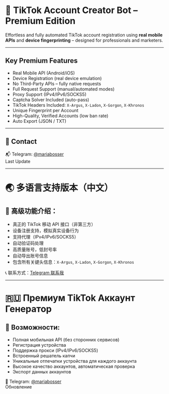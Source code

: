 
# 🚀 TikTok Account Creator Bot – Premium Edition

Effortless and fully automated TikTok account registration using **real mobile APIs** and **device fingerprinting** – designed for professionals and marketers.

---

##  Key Premium Features

-  Real Mobile API (Android/iOS)
-  Device Registration (real device emulation)
-  No Third-Party APIs – fully native requests
-  Full Request Support (manual/automated modes)
-  Proxy Support (IPv4/IPv6/SOCKS5)
-  Captcha Solver Included (auto-pass)
- TikTok Headers Included: `X-Argus`, `X-Ladon`, `X-Gorgon`, `X-Khronos`
-  Unique Fingerprint per Account
-  High-Quality, Verified Accounts (low ban rate)
-  Auto Export (JSON / TXT)

---

## 📣 Contact

📬 Telegram: [@mariabosser](https://t.me/mariabosser)  
 Last Update

---

# 🌏 多语言支持版本（中文）

## 📌 高级功能介绍：

- 真正的 TikTok 移动 API 接口（非第三方）
- 设备注册支持，模拟真实设备行为
- 支持代理（IPv4/IPv6/SOCKS5）
- 自动验证码处理
- 高质量账号，低封号率
- 自动导出账号信息
- 包含所有关键头信息：`X-Argus`, `X-Ladon`, `X-Gorgon`, `X-Khronos`

📞 联系方式：[Telegram 联系我](https://t.me/mariabosser)

---

# 🇷🇺 Премиум TikTok Аккаунт Генератор

## 🔧 Возможности:

- Полная мобильная API (без сторонних сервисов)
- Регистрация устройства
- Поддержка прокси (IPv4/IPv6/SOCKS5)
- Встроенный решатель капчи
- Уникальные отпечатки устройства для каждого аккаунта
- Высокое качество аккаунтов, автоматическая проверка
- Экспорт данных аккаунтов

📨 Telegram: [@mariabosser](https://t.me/mariabosser)  
 Обновление
